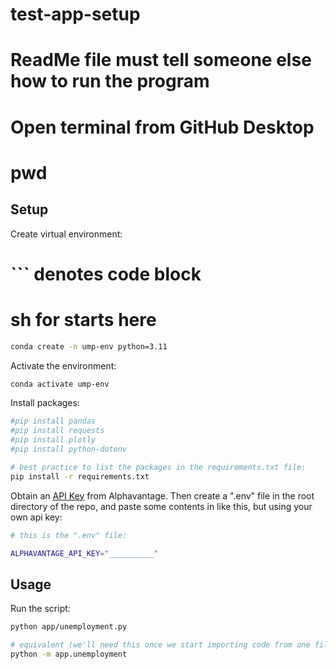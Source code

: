 # test-app-setup
# ReadMe file must tell someone else how to run the program


# Open terminal from GitHub Desktop
# pwd

## Setup

Create virtual environment:

# ``` denotes code block
# sh for starts here

```sh
conda create -n ump-env python=3.11
```

Activate the environment:

```sh
conda activate ump-env
```

Install packages:

```sh
#pip install pandas
#pip install requests
#pip install plotly
#pip install python-dotenv

# best practice to list the packages in the requirements.txt file:
pip install -r requirements.txt
```

Obtain an [API Key](https://www.alphavantage.co/support/#api-key) from Alphavantage. Then create a ".env" file in the root directory of the repo, and paste some contents in like this, but using your own api key:

```sh
# this is the ".env" file:

ALPHAVANTAGE_API_KEY="__________"
```

## Usage

Run the script:

```sh
python app/unemployment.py

# equivalent (we'll need this once we start importing code from one file to another):
python -m app.unemployment
```